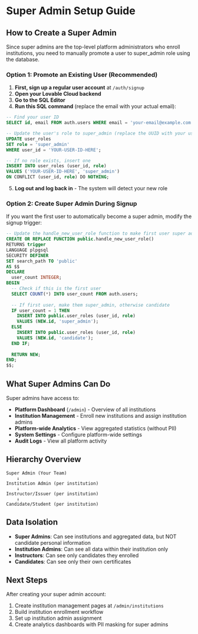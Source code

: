 # Super Admin Setup Guide

## How to Create a Super Admin

Since super admins are the top-level platform administrators who enroll institutions, you need to manually promote a user to super_admin role using the database.

### Option 1: Promote an Existing User (Recommended)

1. **First, sign up a regular user account** at `/auth/signup`
2. **Open your Lovable Cloud backend**
3. **Go to the SQL Editor**
4. **Run this SQL command** (replace the email with your actual email):

```sql
-- Find your user ID
SELECT id, email FROM auth.users WHERE email = 'your-email@example.com';

-- Update the user's role to super_admin (replace the UUID with your user ID)
UPDATE user_roles 
SET role = 'super_admin' 
WHERE user_id = 'YOUR-USER-ID-HERE';

-- If no role exists, insert one
INSERT INTO user_roles (user_id, role)
VALUES ('YOUR-USER-ID-HERE', 'super_admin')
ON CONFLICT (user_id, role) DO NOTHING;
```

5. **Log out and log back in** - The system will detect your new role

### Option 2: Create Super Admin During Signup

If you want the first user to automatically become a super admin, modify the signup trigger:

```sql
-- Update the handle_new_user_role function to make first user super admin
CREATE OR REPLACE FUNCTION public.handle_new_user_role()
RETURNS trigger
LANGUAGE plpgsql
SECURITY DEFINER
SET search_path TO 'public'
AS $$
DECLARE
  user_count INTEGER;
BEGIN
  -- Check if this is the first user
  SELECT COUNT(*) INTO user_count FROM auth.users;
  
  -- If first user, make them super_admin, otherwise candidate
  IF user_count = 1 THEN
    INSERT INTO public.user_roles (user_id, role)
    VALUES (NEW.id, 'super_admin');
  ELSE
    INSERT INTO public.user_roles (user_id, role)
    VALUES (NEW.id, 'candidate');
  END IF;
  
  RETURN NEW;
END;
$$;
```

## What Super Admins Can Do

Super admins have access to:

- **Platform Dashboard** (`/admin`) - Overview of all institutions
- **Institution Management** - Enroll new institutions and assign institution admins
- **Platform-wide Analytics** - View aggregated statistics (without PII)
- **System Settings** - Configure platform-wide settings
- **Audit Logs** - View all platform activity

## Hierarchy Overview

```
Super Admin (Your Team)
    ↓
Institution Admin (per institution)
    ↓
Instructor/Issuer (per institution)
    ↓
Candidate/Student (per institution)
```

## Data Isolation

- **Super Admins**: Can see institutions and aggregated data, but NOT candidate personal information
- **Institution Admins**: Can see all data within their institution only
- **Instructors**: Can see only candidates they enrolled
- **Candidates**: Can see only their own certificates

## Next Steps

After creating your super admin account:

1. Create institution management pages at `/admin/institutions`
2. Build institution enrollment workflow
3. Set up institution admin assignment
4. Create analytics dashboards with PII masking for super admins
